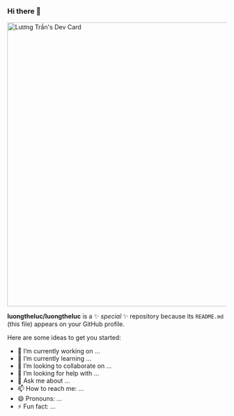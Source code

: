 ### Hi there 👋
<a href="https://app.daily.dev/luongtheluc1306"><img src="https://api.daily.dev/devcards/v2/L1XPWAuIFRmynh90wowjO.png?r=blh&type=wide" width="652" alt="Lương Trần's Dev Card"/></a>

**luongtheluc/luongtheluc** is a ✨ _special_ ✨ repository because its `README.md` (this file) appears on your GitHub profile.

Here are some ideas to get you started:

- 🔭 I’m currently working on ...
- 🌱 I’m currently learning ...
- 👯 I’m looking to collaborate on ...
- 🤔 I’m looking for help with ...
- 💬 Ask me about ...
- 📫 How to reach me: ...
- 😄 Pronouns: ...
- ⚡ Fun fact: ...
  
